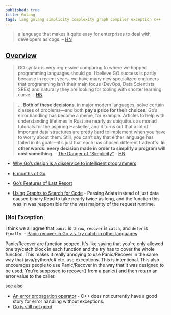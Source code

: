 ```yaml
---
published: true
title: Golang
tags: lang golang simplicity complexity graph compiler exception c++
---
```

>  a language that makes it quite easy for enterprises to deal with developers as cogs. – [HN](https://news.ycombinator.com/item?id=16143918)

## [Overview](https://talks.golang.org/2016/applicative.slide#1)

> GO syntax is very regressive comparing to where we hopped programming languages should go.
I believe GO success is partly because in recent years, we have many new specialized engineers that programming isn’t their main focus (DevOps, Data Scientists, SREs) and naturally they are looking for tooling with shorter learning curve. - [HN](https://news.ycombinator.com/item?id=21223242)

> ... **Both of these decisions**, in major modern languages, solve certain classes of problems—and both **pay a price for their choices.** Go’s error handling has become a meme, for example. Articles to help with understanding lifetimes in Rust are nearly as ubiquitous as monad tutorials for the aspiring Haskeller, and it turns out that a lot of important data structures are pretty hard to implement when you have to worry about them. Still, you can’t say that either language has failed in its goals—it’s just that each has chosen different tradeoffs. **In other words: every decision made in order to simplify a program will cost something.** - [The Danger of “Simplicity”](https://asthasr.github.io/posts/danger-of-simplicity/) - [HN](https://news.ycombinator.com/item?id=21604710)
- [Why Go’s design is a disservice to intelligent programmers](http://nomad.uk.net/articles/why-gos-design-is-a-disservice-to-intelligent-programmers.html)
    
- [6 months of Go](https://typesanitizer.com/blog/go-experience-report.html)
- [Go’s Features of Last Resort](https://news.ycombinator.com/item?id=21603483)
- [Using Graphs to Search for Code](https://nickgregory.me/post/2022/07/02/go-code-as-a-graph/) - Passing &data instead of just data caused binary.Read to take nearly twice as long, and the function this was in was responsible for the vast majority of the request runtime.

### (No) Exception
I think we all agree that `panic` is `throw`, `recover` is `catch`, and `defer` is `finally`. - [Panic recover in Go v.s. try catch in other languages](https://stackoverflow.com/questions/3413389/panic-recover-in-go-v-s-try-catch-in-other-languages)

Panic/Recover are function scoped. It's like saying that you're only allowed one try/catch block in each function and the try has to cover the whole function. This makes it really annoying to use Panic/Recover in the same way that java/python/c# etc. use exceptions. This is intentional. This also encourages people to use Panic/Recover in the way that it was designed to be used. You're supposed to recover() from a panic() and then return an error value to the caller.

see also
- [An error propagation operator](https://www.open-std.org/jtc1/sc22/wg21/docs/papers/2022/p2561r1.html) -  C++ does not currently have a good story for error handling without exceptions.
- [	Go is still not good](https://news.ycombinator.com/item?id=44982491)
